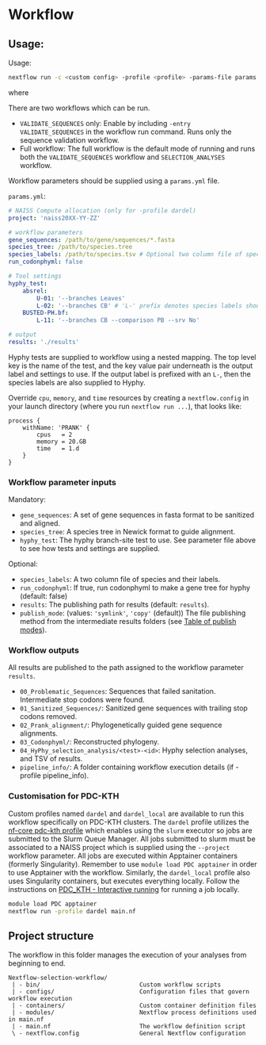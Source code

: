 # Workflow

## Usage:

Usage:
```bash
nextflow run -c <custom config> -profile <profile> -params-file params.yml <nextflow script> [ -entry VALIDATE_SEQUENCES ]
```

where 

There are two workflows which can be run.
- `VALIDATE_SEQUENCES` only: Enable by including `-entry VALIDATE_SEQUENCES` in the workflow run command. Runs only the sequence validation workflow.
- Full workflow: The full workflow is the default mode of running and runs both the `VALIDATE_SEQUENCES` workflow and `SELECTION_ANALYSES` workflow.

Workflow parameters should be supplied using a `params.yml` file. 

`params.yml`:
```yml
# NAISS Compute allocation (only for -profile dardel)
project: 'naiss20XX-YY-ZZ'

# workflow parameters
gene_sequences: /path/to/gene/sequences/*.fasta
species_tree: /path/to/species.tree
species_labels: /path/to/species.tsv # Optional two column file of species and their labels
run_codonphyml: false

# Tool settings
hyphy_test:
    absrel:
        U-01: '--branches Leaves'
        L-02: '--branches CB' # 'L-' prefix denotes species labels should be used
    BUSTED-PH.bf:
        L-11: '--branches CB --comparison PB --srv No'

# output
results: './results'
```

Hyphy tests are supplied to workflow using a nested mapping. The top level key is the name
of the test, and the key value pair underneath is the output label and settings to use. If
the output label is prefixed with an `L-`, then the species labels are also supplied to Hyphy.

Override `cpu`, `memory`, and `time` resources by creating a `nextflow.config` in your
launch directory (where you run `nextflow run ...`), that looks like:
```nextflow
process {
    withName: 'PRANK' {
        cpus   = 2
        memory = 20.GB
        time   = 1.d
    }
}
```

### Workflow parameter inputs

Mandatory:

- `gene_sequences`: A set of gene sequences in fasta format to be sanitized and aligned.
- `species_tree`: A species tree in Newick format to guide alignment.
- `hyphy_test`: The hyphy branch-site test to use. See parameter file above to see how tests and settings are supplied.

Optional:

- `species_labels`: A two column file of species and their labels.
- `run_codonphyml`: If true, run codonphyml to make a gene tree for hyphy (default: false) 
- `results`: The publishing path for results (default: `results`).
- `publish_mode`: (values: `'symlink'`, `'copy'` (default)) The file
publishing method from the intermediate results folders
(see [Table of publish modes](https://www.nextflow.io/docs/latest/reference/process.html#publishdir)).

### Workflow outputs

All results are published to the path assigned to the workflow parameter `results`.

- `00_Problematic_Sequences`: Sequences that failed sanitation. Intermediate stop codons were found.
- `01_Sanitized_Sequences/`: Sanitized gene sequences with trailing stop codons removed.
- `02_Prank_alignment/`: Phylogenetically guided gene sequence alignments.
- `03_Codonphyml/`: Reconstructed phylogeny.
- `04_HyPhy_selection_analysis/<test>-<id>`: Hyphy selection analyses, and TSV of results.
- `pipeline_info/`: A folder containing workflow execution details (if -profile pipeline_info).

### Customisation for PDC-KTH

Custom profiles named `dardel` and `dardel_local` are available to run this workflow specifically
on PDC-KTH clusters. The `dardel` profile utilizes the [nf-core pdc-kth profile](https://github.com/nf-core/configs/blob/master/conf/pdc_kth.config) 
which enables using the `slurm` executor so jobs are submitted to the Slurm Queue Manager. All jobs 
submitted to slurm must be associated to a NAISS project which is supplied using the `--project` 
workflow parameter. All jobs are executed within Apptainer containers (formerly Singularity). 
Remember to use `module load PDC apptainer` in order to use Apptainer with the workflow. Similarly, 
the `dardel_local` profile also uses Singularity containers, but executes everything locally. Follow
the instructions on [PDC_KTH - Interactive running](https://support.pdc.kth.se/doc/support-docs/run_jobs/run_interactively/) 
for running a job locally.

```bash
module load PDC apptainer
nextflow run -profile dardel main.nf
```

## Project structure

The workflow in this folder manages the execution of your analyses
from beginning to end.

```
Nextflow-selection-workflow/
 | - bin/                            Custom workflow scripts
 | - configs/                        Configuration files that govern workflow execution
 | - containers/                     Custom container definition files
 | - modules/                        Nextflow process definitions used in main.nf
 | - main.nf                         The workflow definition script
 \ - nextflow.config                 General Nextflow configuration
```

